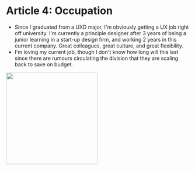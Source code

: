 # Article 4: Occupation

- Since I graduated from a UXD major, I'm obviously getting a UX job right off university. I'm currently a principle designer after 3 years of being a junior learning in a start-up design firm, and working 2 years in this current company. Great colleagues, great culture, and great flexibility.
- I'm loving my current job, though I don't know how long will this last since there are rumours circulating the division that they are scaling back to save on budget.

<img src="https://images.unsplash.com/photo-1568992687947-868a62a9f521?ixlib=rb-4.0.3&ixid=M3wxMjA3fDB8MHxwaG90by1wYWdlfHx8fGVufDB8fHx8fA%3D%3D&auto=format&fit=crop&w=3132&q=80" height="250px"/>
